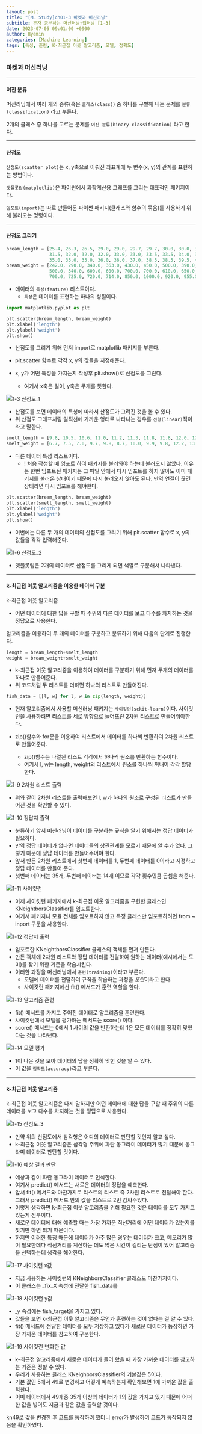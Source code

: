 ```yaml
---
layout: post
title: "[ML Study]ch01-3 마켓과 머신러닝"
subtitle: 혼자 공부하는 머신러닝+딥러닝 [1-3]
date: 2023-07-05 09:01:00 +0900
author: Hyemin
categories: [Machine Learning]
tags: [특성, 훈련, K-최근접 이웃 알고리즘, 모델, 정확도]
---
```


### 마켓과 머신러닝
------------------
#### 이진 분류
머신러닝에서 여러 개의 종류(혹은 `클래스(class)`) 중 하나를 구별해 내는 문제를 `분류(classification)` 라고 부른다.

2개의 클래스 중 하나를 고르는 문제를 `이진 분류(binary classification)` 라고 한다.

-------------------
#### 산점도
`산점도(scaatter plot)`는 x, y축으로 이뤄진 좌표계에 두 변수(x, y)의 관계를 표현하는 방법이다.

`맷플롯립(matplotlib)`은 파이썬에서 과학계산용 그래프를 그리는 대표적인 패키지이다.

`임포트(import)`는 따로 만들어둔 파이썬 패키지(클래스와 함수의 묶음)를 사용하기 위해 불러오는 명령이다.

-------------------    
#### 산점도 그리기
```python
bream_length = [25.4, 26.3, 26.5, 29.0, 29.0, 29.7, 29.7, 30.0, 30.0, 30.7, 31.0, 31.0, 
                31.5, 32.0, 32.0, 32.0, 33.0, 33.0, 33.5, 33.5, 34.0, 34.0, 34.5, 35.0, 
                35.0, 35.0, 35.0, 36.0, 36.0, 37.0, 38.5, 38.5, 39.5, 41.0, 41.0]
bream_weight = [242.0, 290.0, 340.0, 363.0, 430.0, 450.0, 500.0, 390.0, 450.0, 500.0, 475.0, 500.0, 
                500.0, 340.0, 600.0, 600.0, 700.0, 700.0, 610.0, 650.0, 575.0, 685.0, 620.0, 680.0, 
                700.0, 725.0, 720.0, 714.0, 850.0, 1000.0, 920.0, 955.0, 925.0, 975.0, 950.0]
```

- 데이터의 `특성(feature)` 리스트이다.
    - `특성`은 데이터를 표현하는 하나의 성질이다. 

```python
import matplotlib.pyplot as plt

plt.scatter(bream_length, bream_weight)
plt.xlabel('length')
plt.ylabel('weight')
plt.show()
```

- 산점도를 그리기 위해 먼저 import로 matplotlib 패키지를 부른다. 

- plt.scatter 함수로 각각 x, y의 값들을 지정해준다.

- x, y가 어떤 특성을 가지는지 작성후 plt.show()로 산점도를 그린다.
    - 여기서 x축은 길이, y축은 무게를 뜻한다.

![1-3 산점도_1](/assets/images/post/2023-07-06-%5B1-3%5D/1-3-(3)%20%EC%82%B0%EC%A0%90%EB%8F%84_1.png)

- 산점도를 보면 데이터의 특성에 따라서 산점도가 그려진 것을 볼 수 있다.
- 위 산점도 그래프처럼 일직선에 가까운 형태로 나타나는 경우를 `선형(linear)`적이라고 말한다. 

```python
smelt_length = [9.8, 10.5, 10.6, 11.0, 11.2, 11.3, 11.8, 11.8, 12.0, 12.2, 12.4, 13.0, 14.3, 15.0]
smelt_weight = [6.7, 7.5, 7.0, 9.7, 9.8, 8.7, 10.0, 9.9, 9.8, 12.2, 13.4, 12.2, 19.7, 19.9]
```

- 다른 데이터 특성 리스트이다.
    - ! 처음 작성할 때 임포트 하여 패키지를 불러와야 하는데 불러오지 않았다. 이유는 한번 임포트된 패키지는 그 파일 안에서 다시 임포트를 하지 않아도 이미 패키지를 불러온 상태이기 때문에 다시 불러오지 않아도 된다. 만약 연결이 끊긴 상태라면 다시 임포트를 해야한다.

```python
plt.scatter(bream_length, bream_weight)
plt.scatter(smelt_length, smelt_weight)
plt.xlabel('length')
plt.ylabel('weight')
plt.show()
```

- 이번에는 다른 두 개의 데이터의 산점도를 그리기 위해 plt.scatter 함수로 x, y의 값들을 각각 입력해준다.


![1-6 산점도_2](/assets/images/post/2023-07-06-%5B1-3%5D/1-3-(6)%20%EC%82%B0%EC%A0%90%EB%8F%84_2.png)

- 맷플롯립은 2개의 데이터로 산점도를 그리게 되면 색깔로 구분해서 나타낸다.

-------------------
#### k-최근접 이웃 알고리즘을 이용한 데이터 구분

k-최근접 이웃 알고리즘
- 어떤 데이터에 대한 답을 구할 때 주위의 다른 데이터를 보고 다수를 차지하는 것을 정답으로 사용한다.

알고리즘을 이용하여 두 개의 데이터를 구분하고 분류하기 위해 다음의 단계로 진행한다.

```python
length = bream_length+smelt_length
weight = bream_weight+smelt_weight
```

- k-최근접 이웃 알고리즘을 이용하여 데이터를 구분하기 위해 먼저 두개의 데이터를 하나로 만들어준다.
- 위 코드처럼 두 리스트를 더하면 하나의 리스트로 만들어진다.

```python
fish_data = [[l, w] for l, w in zip(length, weight)]
```

- 현재 알고리즘에서 사용할 머신러닝 패키지는 `사이킷런(sckit-learn)`이다. 사이킷런을 사용하려면 리스트를 세로 방향으로 늘어뜨린 2차원 리스트로 만들어줘야한다.

- zip()함수와 for문을 이용하여 리스트에서 데이터를 하나씩 반환하여 2차원 리스트로 만들어준다.
    - zip()함수는 나열된 리스트 각각에서 하나씩 원소를 반환하는 함수이다.
    - 여기서 l, w는 length, weight의 리스트에서 원소를 하나씩 꺼내어 각각 할당한다.

![1-9 2차원 리스트 출력](/assets/images/post/2023-07-06-%5B1-3%5D/1-3-(9)%202%EC%B0%A8%EC%9B%90%20%EB%A6%AC%EC%8A%A4%ED%8A%B8%20%EC%B6%9C%EB%A0%A5%EB%AC%BC.png)

- 위와 같이 2차원 리스트를 출력해보면 l, w가 하나의 원소로 구성된 리스트가 만들어진 것을 확인할 수 있다.

![1-10 정답지 출력](/assets/images/post/2023-07-06-%5B1-3%5D/1-3-(10)%20%EC%A0%95%EB%8B%B5%EC%A7%80%20%EB%A7%8C%EB%93%A4%EA%B8%B0.png)

- 분류하기 앞서 머신러닝이 데이터를 구분하는 규칙을 알기 위해서는 정답 데이터가 필요하다.
- 만약 정답 데이터가 없다면 데이터들의 상관관계를 모르기 때문에 알 수가 없다. 그렇기 때문에 정답 데이터를 만들어주어야 한다.
- 앞서 만든 2차원 리스트에서 첫번째 데이터를 1, 두번째 데이터를 0이라고 지정하고 정답 데이터를 만들어 준다. 
- 첫번째 데이터는 35개, 두번째 데이터는 14개 이므로 각각 횟수민큼 곱셈을 해준다.

![1-11 사이킷런](/assets/images/post/2023-07-06-%5B1-3%5D/1-3-(11)%20%EC%82%AC%EC%9D%B4%ED%82%B7%EB%9F%B0%20%ED%8C%A8%ED%82%A4%EC%A7%80%20%EB%B6%88%EB%9F%AC%EC%98%A4%EA%B8%B0.png)

- 이제 사이킷런 패키지에서 k-최근접 이웃 알고리즘을 구현한 클래스인 KNeightborsClassifier를 임포트한다.
- 여기서 패키지나 모듈 전체를 임포트하지 않고 특정 클래스만 임포트하려면 from ~ inport 구문을 사용한다.

![1-12 정답지 출력](/assets/images/post/2023-07-06-%5B1-3%5D/1-3-(12)%20%EC%9E%84%ED%8F%AC%ED%8A%B8%ED%95%9C%20%ED%81%B4%EB%9E%98%EC%8A%A4%20%EA%B0%9D%EC%B2%B4%20%EB%A7%8C%EB%93%A4%EA%B8%B0.png)

- 임포트한 KNeightborsClassifier 클래스의 객체를 먼저 만든다.
- 만든 객체에 2차원 리스트와 정답 데이터를 전달하여 원하는 데이터(예시에서는 도미)를 찾기 위한 기준을 학습시킨다.
- 이러한 과정을 머신러닝에서 `훈련(training)`이라고 부른다.
    - 모델에 데이터를 전달하여 규칙을 학습하는 과정을 *훈련*이라고 한다.
    - 사이킷런 패키지에선 fit() 메서드가 훈련 역할을 한다.

![1-13 알고리즘 훈련](/assets/images/post/2023-07-06-%5B1-3%5D/1-3-(13)%20%EC%A3%BC%EC%96%B4%EC%A7%84%20%EB%8D%B0%EC%9D%B4%ED%84%B0%EB%A1%9C%20%EC%95%8C%EA%B3%A0%EB%A6%AC%EC%A6%98%20%ED%9B%88%EB%A0%A8.png)
- fit() 메서드를 가지고 주어진 데이터로 알고리즘을 훈련한다.
- 사이킷런에서 모델을 평가하는 메서드는 score() 이다.
- score() 메서드는 0에서 1 사이의 값을 반환하는데 1은 모든 데이터를 정확히 맞혔다는 것을 나타낸다.

![1-14 모델 평가](/assets/images/post/2023-07-06-%5B1-3%5D/1-3-(14)%20%ED%9B%88%EB%A0%A8%EB%90%9C%20%EB%AA%A8%EB%8D%B8%20%ED%8F%89%EA%B0%80.png)
- 1이 나온 것을 보아 데이터의 답을 정확히 맞힌 것을 알 수 있다.
- 이 값을 `정확도(accuracy)`라고 부른다.

-------------------
#### k-최근접 이웃 알고리즘

k-최근접 이웃 알고리즘은 다시 말하지만 어떤 데이터에 대한 답을 구할 때 주위의 다른 데이터를 보고 다수를 차지하는 것을 정답으로 사용한다.

![1-15 산점도_3](/assets/images/post/2023-07-06-%5B1-3%5D/1-3-(15)%20k-%EC%B5%9C%EA%B7%BC%EC%A0%91%20%EC%9D%B4%EC%9B%83%EC%95%8C%EA%B3%A0%EB%A6%AC%EC%A6%98%20%EC%82%B0%EC%A0%90%EB%8F%84.png)

- 만약 위의 산점도에서 삼각형은 어디의 데이터로 판단할 것인지 알고 싶다.
- k-최근접 이웃 알고리즘은 삼각형 주위에 파란 동그라미 데이터가 많기 때문에 동그라미 데이터로 판단할 것이다.

![1-16 예상 결과 판단](/assets/images/post/2023-07-06-%5B1-3%5D/1-3-(16)%20%EC%98%88%EC%83%81%20%EA%B2%B0%EA%B3%BC.png)

- 예상과 같이 파란 동그라미 데이터로 인식한다.
- 여기서 predict() 메서드는 새로운 데이터의 정답을 예측한다.
- 앞서 fit() 메서드와 마찬가지로 리스트의 리스트 즉 2차원 리스트로 전달해야 한다. 그래서 predict() 메서드 안의 값을 리스트로 2번 감싸주었다.
- 이렇게 생각하면 k-최근접 이웃 알고리즘을 위해 필요한 것은 데이터를 모두 가지고 있는게 전부이다.
- 새로운 데이터에 대해 예측할 때는 가장 가까운 직선거리에 어떤 데이터가 있는지를 찾기만 하면 되기 때문이다.
- 하지만 이러한 특징 때문에 데이터가 아주 많은 경우는 데이터가 크고, 메모리가 많이 필요한데다 직선거리를 계산하는 데도 많은 시간이 걸리는 단점이 있어 알고리즘을 선택하는데 생각을 해야한다.

![1-17 사이킷런 x값](/assets/images/post/2023-07-06-%5B1-3%5D/1-3-(17)%20%EC%82%AC%EC%9D%B4%ED%82%B7%EB%9F%B0%20x%EA%B0%92.png)

- 지금 사용하는 사이킷런의 KNeighborsClassifier 클래스도 마찬가지이다. 
- 이 클래스는 _fix_X 속성에 전달한 fish_data를


![1-18 사이킷런 y값](/assets/images/post/2023-07-06-%5B1-3%5D/1-3-(18)%20%EC%82%AC%EC%9D%B4%ED%82%B7%EB%9F%B0%20y%EA%B0%92.png)

 - _y 속성에는 fish_target을 가지고 있다.
 - 값들을 보면 k-최근접 이웃 알고리즘은 무언가 훈련하는 것이 없다는 걸 알 수 있다.
 - fit() 메서드에 전달한 데이터를 모두 저장하고 있다가 새로운 데이터가 등장하면 가장 가까운 데이터를 참고하여 구분한다.

 ![1-19 사이킷런 변화한 값](/assets/images/post/2023-07-06-%5B1-3%5D/1-3-(19)%20%EB%A7%88%EC%A7%80%EB%A7%89%20%EA%B2%B0%EA%B3%BC%EA%B0%92.png)

 - k-최근접 알고리즘에서 새로운 데이터가 들어 왔을 때 가장 가까운 데이터를 참고하는 기준은 정할 수 있다.
 - 우리가 사용하는 클래스 KNeighborsClassifier의 기본값은 5이다.
 - 기본 값인 5에서 49로 변경하고 어떻게 예측하는지 확인해보면 1에 가까운 값을 출력한다.
 - 이미 데이터에서 49개중 35개 이상의 데이터가 1의 값을 가지고 있기 때문에 어떠한 값을 넣어도 지금과 같은 값을 출력할 것이다.
 
kn49로 값을 변경한 후 코드를 동작하려 했더니 error가 발생하여 코드가 동작되지 않음을 확인하였다.

 













